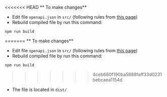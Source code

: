 <<<<<<< HEAD
** To make changes**
- Edit file `openapi.json` in `src/` (following rules from [this page](https://swagger.io))
- Rebuild compiled file by run this command:
```
npm run build
```
=======
** To make changes**
- Edit file `openapi.json` in `src/` (following rules from [this page](https://swagger.io))
- Rebuild compiled file by run this command:
```
npm run build
```
>>>>>>> 4ceb680f190ba5888faff33d0231bebcaea1154d
- The file is located in `dist/`